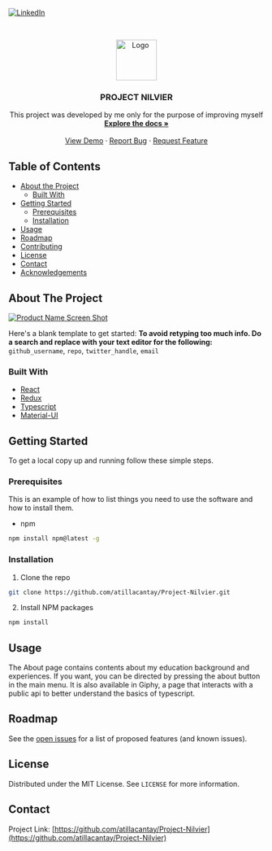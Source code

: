 <!--
*** Thanks for checking out this README Template. If you have a suggestion that would
*** make this better, please fork the repo and create a pull request or simply open
*** an issue with the tag "enhancement".
*** Thanks again! Now go create something AMAZING! :D
***
***
***
*** To avoid retyping too much info. Do a search and replace for the following:
*** github_username, repo, twitter_handle, email
-->





<!-- PROJECT SHIELDS -->
<!--
*** I'm using markdown "reference style" links for readability.
*** Reference links are enclosed in brackets [ ] instead of parentheses ( ).
*** See the bottom of this document for the declaration of the reference variables
*** for contributors-url, forks-url, etc. This is an optional, concise syntax you may use.
*** https://www.markdownguide.org/basic-syntax/#reference-style-links
-->

[![LinkedIn][linkedin-shield]][linkedin-url]



<!-- PROJECT LOGO -->
<br />
<p align="center">
  <a href="https://github.com/atillacantay">
    <img src="https://ibb.co/kXNBwP2" alt="Logo" width="80" height="80">
  </a>

  <h3 align="center">PROJECT NILVIER</h3>

  <p align="center">
    This project was developed by me only for the purpose of improving myself
    <br />
    <a href="https://github.com/atillacantay/Project-Nilvier"><strong>Explore the docs »</strong></a>
    <br />
    <br />
    <a href="https://atillacantay.github.io/Project-Nilvier/#/">View Demo</a>
    ·
    <a href="https://github.com/atillacantay/Project-Nilvier/issues">Report Bug</a>
    ·
    <a href="https://github.com/atillacantay/Project-Nilvier/issues">Request Feature</a>
  </p>
</p>



<!-- TABLE OF CONTENTS -->
## Table of Contents

* [About the Project](#about-the-project)
  * [Built With](#built-with)
* [Getting Started](#getting-started)
  * [Prerequisites](#prerequisites)
  * [Installation](#installation)
* [Usage](#usage)
* [Roadmap](#roadmap)
* [Contributing](#contributing)
* [License](#license)
* [Contact](#contact)
* [Acknowledgements](#acknowledgements)



<!-- ABOUT THE PROJECT -->
## About The Project

[![Product Name Screen Shot][product-screenshot]](https://example.com)

Here's a blank template to get started:
**To avoid retyping too much info. Do a search and replace with your text editor for the following:**
`github_username`, `repo`, `twitter_handle`, `email`


### Built With

* [React](https://reactjs.org/)
* [Redux](https://redux.js.org/)
* [Typescript](https://www.typescriptlang.org/)
* [Material-UI](https://material-ui.com/)



<!-- GETTING STARTED -->
## Getting Started

To get a local copy up and running follow these simple steps.

### Prerequisites

This is an example of how to list things you need to use the software and how to install them.
* npm
```sh
npm install npm@latest -g
```

### Installation
 
1. Clone the repo
```sh
git clone https://github.com/atillacantay/Project-Nilvier.git
```
2. Install NPM packages
```sh
npm install
```



<!-- USAGE EXAMPLES -->
## Usage

The About page contains contents about my education background and experiences. If you want, you can be directed by pressing the about button in the main menu. It is also available in Giphy, a page that interacts with a public api to better understand the basics of typescript.




<!-- ROADMAP -->
## Roadmap

See the [open issues](https://github.com/atillacantay/Project-Nilvier/issues) for a list of proposed features (and known issues).





<!-- LICENSE -->
## License

Distributed under the MIT License. See `LICENSE` for more information.



<!-- CONTACT -->
## Contact

Project Link: [https://github.com/atillacantay/Project-Nilvier](https://github.com/atillacantay/Project-Nilvier)




<!-- MARKDOWN LINKS & IMAGES -->
<!-- https://www.markdownguide.org/basic-syntax/#reference-style-links -->
[contributors-shield]: https://img.shields.io/github/contributors/othneildrew/Best-README-Template.svg?style=flat-square
[contributors-url]: https://github.com/othneildrew/Best-README-Template/graphs/contributors
[forks-shield]: https://img.shields.io/github/forks/othneildrew/Best-README-Template.svg?style=flat-square
[forks-url]: https://github.com/othneildrew/Best-README-Template/network/members
[stars-shield]: https://img.shields.io/github/stars/othneildrew/Best-README-Template.svg?style=flat-square
[stars-url]: https://github.com/othneildrew/Best-README-Template/stargazers
[issues-shield]: https://img.shields.io/github/issues/othneildrew/Best-README-Template.svg?style=flat-square
[issues-url]: https://github.com/othneildrew/Best-README-Template/issues
[license-shield]: https://img.shields.io/github/license/othneildrew/Best-README-Template.svg?style=flat-square
[license-url]: https://github.com/othneildrew/Best-README-Template/blob/master/LICENSE.txt
[linkedin-shield]: https://img.shields.io/badge/-LinkedIn-black.svg?style=flat-square&logo=linkedin&colorB=555
[linkedin-url]: https://www.linkedin.com/in/atillacantay/
[product-screenshot]: images/screenshot.png
